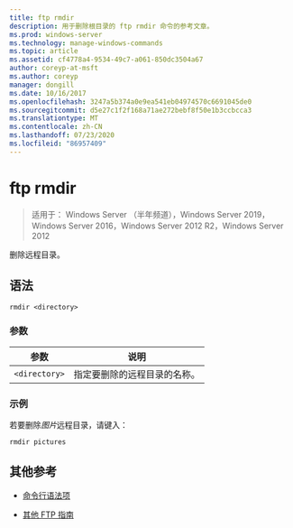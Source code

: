 ```yaml
---
title: ftp rmdir
description: 用于删除根目录的 ftp rmdir 命令的参考文章。
ms.prod: windows-server
ms.technology: manage-windows-commands
ms.topic: article
ms.assetid: cf4778a4-9534-49c7-a061-850dc3504a67
author: coreyp-at-msft
ms.author: coreyp
manager: dongill
ms.date: 10/16/2017
ms.openlocfilehash: 3247a5b374a0e9ea541eb04974570c6691045de0
ms.sourcegitcommit: d5e27c1f2f168a71ae272bebf8f50e1b3ccbcca3
ms.translationtype: MT
ms.contentlocale: zh-CN
ms.lasthandoff: 07/23/2020
ms.locfileid: "86957409"
---
```

# <a name="ftp-rmdir"></a>ftp rmdir

> 适用于： Windows Server （半年频道），Windows Server 2019，Windows Server 2016，Windows Server 2012 R2，Windows Server 2012

删除远程目录。

## <a name="syntax"></a>语法

```
rmdir <directory>
```

### <a name="parameters"></a>参数

| 参数 | 说明 |
| --------- | ----------- |
| `<directory>` | 指定要删除的远程目录的名称。 |

### <a name="examples"></a>示例

若要删除*图片*远程目录，请键入：

```
rmdir pictures
```

## <a name="additional-references"></a>其他参考

- [命令行语法项](command-line-syntax-key.md)

- [其他 FTP 指南](/previous-versions/orphan-topics/ws.10/cc756013(v=ws.10))
